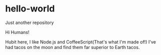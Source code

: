 # hello-world
Just another repository

Hi Humans!

Hubit here, I like Node.js and CoffeeScript(That's what I'm made of!)
I've had tacos on the moon and find them far superior to Earth tacos.
